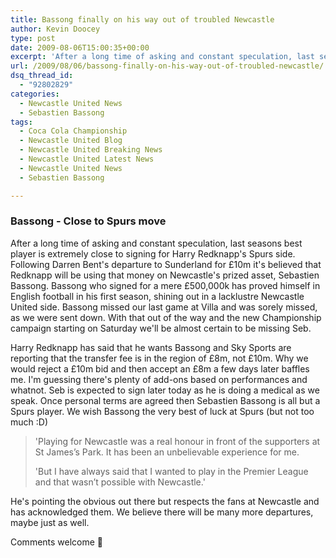 ```yaml
---
title: Bassong finally on his way out of troubled Newcastle
author: Kevin Doocey
type: post
date: 2009-08-06T15:00:35+00:00
excerpt: 'After a long time of asking and constant speculation, last seasons best player is extremely close to signing for '
url: /2009/08/06/bassong-finally-on-his-way-out-of-troubled-newcastle/
dsq_thread_id:
  - "92802829"
categories:
  - Newcastle United News
  - Sebastien Bassong
tags:
  - Coca Cola Championship
  - Newcastle United Blog
  - Newcastle United Breaking News
  - Newcastle United Latest News
  - Newcastle United News
  - Sebastien Bassong

---
```

### Bassong - Close to Spurs move

After a long time of asking and constant speculation, last seasons best player is extremely close to signing for Harry Redknapp's Spurs side. Following Darren Bent's departure to Sunderland for  £10m it's believed that Redknapp will be using that money on Newcastle's prized asset, Sebastien Bassong. Bassong who signed for a mere £500,000k has proved himself in English football in his first season, shining out in a lacklustre Newcastle United side. Bassong missed our last game at Villa and was sorely missed, as we were sent down. With that out of the way and the new Championship campaign starting on Saturday we'll be almost certain to be missing Seb.

Harry Redknapp has said that he wants Bassong and Sky Sports are reporting that the transfer fee is in the region of £8m, not £10m. Why we would reject a £10m bid and then accept an £8m a few days later baffles me. I'm guessing there's plenty of add-ons based on performances and whatnot. Seb is expected to sign later today as he is doing a medical as we speak. Once personal terms are agreed then Sebastien Bassong is all but a Spurs player. We wish Bassong the very best of luck at Spurs (but not too much :D)

> 'Playing for Newcastle was a real honour in front of the supporters at St James’s Park. It has been an unbelievable experience for me.
>
> 'But I have always said that I wanted to play in the Premier League and that wasn’t possible with Newcastle.'

He's pointing the obvious out there but respects the fans at Newcastle and has acknowledged them. We believe there will be many more departures, maybe just as well.

Comments welcome 🙂
